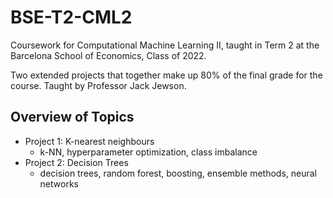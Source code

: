 # BSE-T2-CML2

Coursework for Computational Machine Learning II, taught in Term 2 at the Barcelona School of Economics, Class of 2022.

Two extended projects that together make up 80% of the final grade for the course. Taught by Professor Jack Jewson.

## Overview of Topics
* Project 1: K-nearest neighbours
    * k-NN, hyperparameter optimization, class imbalance
* Project 2: Decision Trees
    * decision trees, random forest, boosting, ensemble methods, neural networks
